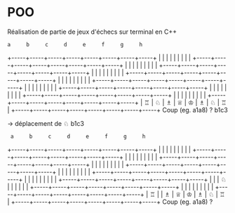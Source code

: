 # POO
Réalisation de partie de jeux d'échecs sur terminal en C++

    a     b     c     d     e     f     g     h    
 +-----+-----+-----+-----+-----+-----+-----+-----+
 |     |     |     |     |     |     |     |     |
 +-----+-----+-----+-----+-----+-----+-----+-----+
 |     |     |     |     |     |     |     |     |
 +-----+-----+-----+-----+-----+-----+-----+-----+
 |     |     |     |     |     |     |     |     |
 +-----+-----+-----+-----+-----+-----+-----+-----+
 |     |     |     |     |     |     |     |     |
 +-----+-----+-----+-----+-----+-----+-----+-----+
 |     |     |     |     |     |     |     |     |
 +-----+-----+-----+-----+-----+-----+-----+-----+
 |     |     |     |     |     |     |     |     |
 +-----+-----+-----+-----+-----+-----+-----+-----+
 |     |     |     |     |     |     |     |     |
 +-----+-----+-----+-----+-----+-----+-----+-----+
 | ♖  |  ♘  | ♗  |  ♕ | ♔  |  ♗  | ♘  | ♖  |
 +-----+-----+-----+-----+-----+-----+-----+-----+
Coup (eg. a1a8) ? b1c3

-> déplacement de ♘  b1c3 

     a     b     c     d     e     f     g     h    
 +-----+-----+-----+-----+-----+-----+-----+-----+
 |     |     |     |     |     |     |     |     |
 +-----+-----+-----+-----+-----+-----+-----+-----+
 |     |     |     |     |     |     |     |     |
 +-----+-----+-----+-----+-----+-----+-----+-----+
 |     |     |     |     |     |     |     |     |
 +-----+-----+-----+-----+-----+-----+-----+-----+
 |     |     |     |     |     |     |     |     |
 +-----+-----+-----+-----+-----+-----+-----+-----+
 |     |     |     |     |     |     |     |     |
 +-----+-----+-----+-----+-----+-----+-----+-----+
 |     |     | ♘  |     |     |     |     |     |
 +-----+-----+-----+-----+-----+-----+-----+-----+
 |     |     |     |     |     |     |     |     |
 +-----+-----+-----+-----+-----+-----+-----+-----+
 | ♖  |     | ♗  |  ♕ | ♔   |  ♗ |  ♘  | ♖  |
 +-----+-----+-----+-----+-----+-----+-----+-----+
Coup (eg. a1a8) ?
